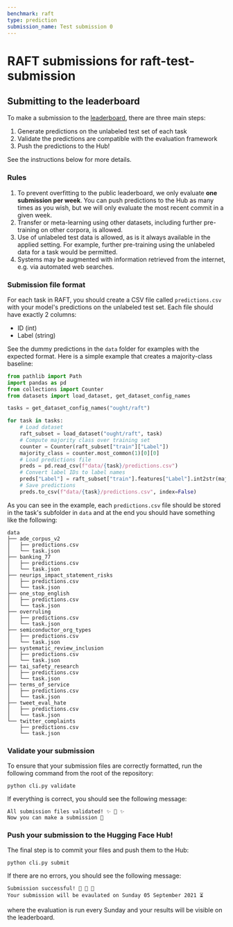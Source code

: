```yaml
---
benchmark: raft
type: prediction
submission_name: Test submission 0
---
```


# RAFT submissions for raft-test-submission

## Submitting to the leaderboard

To make a submission to the [leaderboard](https://huggingface.co/spaces/ought/raft-leaderboard), there are three main steps:

1. Generate predictions on the unlabeled test set of each task
2. Validate the predictions are compatible with the evaluation framework
3. Push the predictions to the Hub!

See the instructions below for more details.

### Rules

1. To prevent overfitting to the public leaderboard, we only evaluate **one submission per week**. You can push predictions to the Hub as many times as you wish, but we will only evaluate the most recent commit in a given week. 
2. Transfer or meta-learning using other datasets, including further pre-training on other corpora, is allowed.
3. Use of unlabeled test data is allowed, as is it always available in the applied setting. For example, further pre-training using the unlabeled data for a task would be permitted.
4. Systems may be augmented with information retrieved from the internet, e.g. via automated web searches.

### Submission file format

For each task in RAFT, you should create a CSV file called `predictions.csv` with your model's predictions on the unlabeled test set. Each file should have exactly 2 columns:

* ID (int)
* Label (string)

See the dummy predictions in the `data` folder for examples with the expected format. Here is a simple example that creates a majority-class baseline:

```python
from pathlib import Path
import pandas as pd
from collections import Counter
from datasets import load_dataset, get_dataset_config_names

tasks = get_dataset_config_names("ought/raft")

for task in tasks:
    # Load dataset
    raft_subset = load_dataset("ought/raft", task)
    # Compute majority class over training set
    counter = Counter(raft_subset["train"]["Label"])
    majority_class = counter.most_common(1)[0][0]
    # Load predictions file
    preds = pd.read_csv(f"data/{task}/predictions.csv")
    # Convert label IDs to label names
    preds["Label"] = raft_subset["train"].features["Label"].int2str(majority_class)
    # Save predictions
    preds.to_csv(f"data/{task}/predictions.csv", index=False)
```

As you can see in the example, each `predictions.csv` file should be stored in the task's subfolder in `data` and at the end you should have something like the following:

```
data
├── ade_corpus_v2
│   ├── predictions.csv
│   └── task.json
├── banking_77
│   ├── predictions.csv
│   └── task.json
├── neurips_impact_statement_risks
│   ├── predictions.csv
│   └── task.json
├── one_stop_english
│   ├── predictions.csv
│   └── task.json
├── overruling
│   ├── predictions.csv
│   └── task.json
├── semiconductor_org_types
│   ├── predictions.csv
│   └── task.json
├── systematic_review_inclusion
│   ├── predictions.csv
│   └── task.json
├── tai_safety_research
│   ├── predictions.csv
│   └── task.json
├── terms_of_service
│   ├── predictions.csv
│   └── task.json
├── tweet_eval_hate
│   ├── predictions.csv
│   └── task.json
└── twitter_complaints
    ├── predictions.csv
    └── task.json
```

### Validate your submission

To ensure that your submission files are correctly formatted, run the following command from the root of the repository:

```
python cli.py validate
```

If everything is correct, you should see the following message:

```
All submission files validated! ✨ 🚀 ✨
Now you can make a submission 🤗
```

### Push your submission to the Hugging Face Hub!

The final step is to commit your files and push them to the Hub:

```
python cli.py submit
```

If there are no errors, you should see the following message:

```
Submission successful! 🎉 🥳 🎉
Your submission will be evaulated on Sunday 05 September 2021 ⏳
```

where the evaluation is run every Sunday and your results will be visible on the leaderboard.